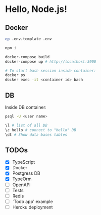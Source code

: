# Hello, Node.js!

## Docker

```Bash
cp .env.template .env

npm i

docker-compose build
docker-compose up # http://localhost:3000

# To start bash session inside container:
docker ps
docker exec -it <container id> bash
```

## DB

Inside DB container:

```Bash
psql -U <user name>

\l # list of all DB
\c hello # connect to "hello" DB
\dt # Show data bases tables
```

## TODOs

- [x] TypeScript
- [x] Docker
- [x] Postgress DB
- [x] TypeOrm
- [ ] OpenAPI
- [ ] Tests
- [ ] Redis
- [ ] 'Todo app' example
- [ ] Heroku deployment
